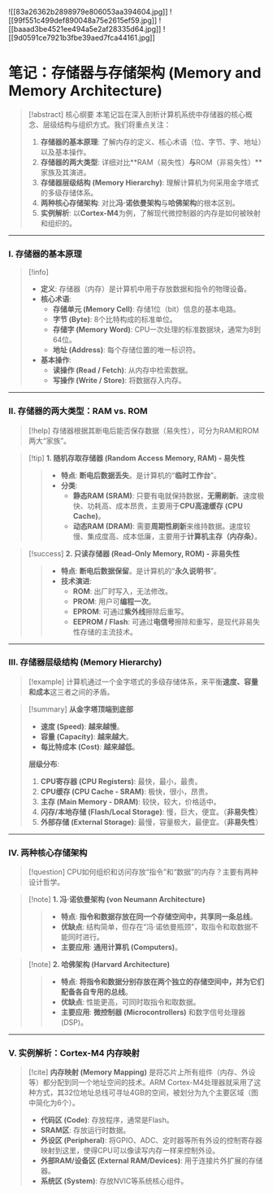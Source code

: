 ![[83a26362b2898979e806053aa394604.jpg]]
![[99f551c499def890048a75e2615ef59.jpg]]
![[baaad3be4521ee494a5e2af28335d64.jpg]]
![[9d0591ce7921b3fbe39aed7fca44161.jpg]]

# 笔记：存储器与存储架构 (Memory and Memory Architecture)

> [!abstract] 核心纲要
> 本笔记旨在深入剖析计算机系统中存储器的核心概念、层级结构与组织方式。我们将重点关注：
> 1.  **存储器的基本原理**: 了解内存的定义、核心术语（位、字节、字、地址）以及基本操作。
> 2.  **存储器的两大类型**: 详细对比**RAM（易失性）**与**ROM（非易失性）**家族及其演进。
> 3.  **存储器层级结构 (Memory Hierarchy)**: 理解计算机为何采用金字塔式的多级存储体系。
> 4.  **两种核心存储架构**: 对比**冯·诺依曼架构**与**哈佛架构**的根本区别。
> 5.  **实例解析**: 以**Cortex-M4**为例，了解现代微控制器的内存是如何被映射和组织的。

---

### Ⅰ. 存储器的基本原理

> [!info]
> - **定义**: 存储器（内存）是计算机中用于存放数据和指令的物理设备。
> - **核心术语**:
>   - **存储单元 (Memory Cell)**: 存储1位（bit）信息的基本电路。
>   - **字节 (Byte)**: 8个比特构成的标准单位。
>   - **存储字 (Memory Word)**: CPU一次处理的标准数据块，通常为8到64位。
>   - **地址 (Address)**: 每个存储位置的唯一标识符。
> - **基本操作**:
>   - **读操作 (Read / Fetch)**: 从内存中检索数据。
>   - **写操作 (Write / Store)**: 将数据存入内存。

---

### Ⅱ. 存储器的两大类型：RAM vs. ROM

> [!help]
> 存储器根据其断电后能否保存数据（易失性），可分为RAM和ROM两大“家族”。

> [!tip] **1. 随机存取存储器 (Random Access Memory, RAM) - 易失性**
> > - **特点**: **断电后数据丢失**。是计算机的“**临时工作台**”。
> > - **分类**:
> >   - **静态RAM (SRAM)**: 只要有电就保持数据，**无需刷新**。速度极快、功耗高、成本昂贵，主要用于**CPU高速缓存 (CPU Cache)**。
> >   - **动态RAM (DRAM)**: 需要**周期性刷新**来维持数据。速度较慢、集成度高、成本低廉，主要用于**计算机主存（内存条）**。

> [!success] **2. 只读存储器 (Read-Only Memory, ROM) - 非易失性**
> > - **特点**: **断电后数据保留**。是计算机的“**永久说明书**”。
> > - **技术演进**:
> >   - **ROM**: 出厂时写入，无法修改。
> >   - **PROM**: 用户可**编程一次**。
> >   - **EPROM**: 可通过**紫外线**擦除后重写。
> >   - **EEPROM / Flash**: 可通过**电信号**擦除和重写，是现代非易失性存储的主流技术。

---

### Ⅲ. 存储器层级结构 (Memory Hierarchy)

> [!example]
> 计算机通过一个金字塔式的多级存储体系，来平衡**速度、容量和成本**这三者之间的矛盾。



> [!summary] **从金字塔顶端到底部**
> - **速度 (Speed)**: **越来越慢**。
> - **容量 (Capacity)**: **越来越大**。
> - **每比特成本 (Cost)**: **越来越低**。
>
> **层级分布**:
> 1. **CPU寄存器 (CPU Registers)**: 最快，最小，最贵。
> 2. **CPU缓存 (CPU Cache - SRAM)**: 极快，很小，昂贵。
> 3. **主存 (Main Memory - DRAM)**: 较快，较大，价格适中。
> 4. **闪存/本地存储 (Flash/Local Storage)**: 慢，巨大，便宜。（**非易失性**）
> 5. **外部存储 (External Storage)**: 最慢，容量极大，最便宜。（**非易失性**）

---

### Ⅳ. 两种核心存储架构

> [!question]
> CPU如何组织和访问存放“指令”和“数据”的内存？主要有两种设计哲学。

> [!note] **1. 冯·诺依曼架构 (von Neumann Architecture)**
> > - **特点**: **指令和数据存放在同一个存储空间中，共享同一条总线**。
> > - **优缺点**: 结构简单，但存在“冯·诺依曼瓶颈”，取指令和取数据不能同时进行。
> > - **主要应用**: **通用计算机 (Computers)**。

> [!note] **2. 哈佛架构 (Harvard Architecture)**
> > - **特点**: **将指令和数据分别存放在两个独立的存储空间中，并为它们配备各自专用的总线**。
> > - **优缺点**: 性能更高，可同时取指令和取数据。
> > - **主要应用**: **微控制器 (Microcontrollers)** 和数字信号处理器 (DSP)。

---

### Ⅴ. 实例解析：Cortex-M4 内存映射

> [!cite]
> **内存映射 (Memory Mapping)** 是将芯片上所有组件（内存、外设等）都分配到同一个地址空间的技术。ARM Cortex-M4处理器就采用了这种方式，其32位地址总线可寻址4GB的空间，被划分为九个主要区域（图中简化为6个）。
> - **代码区 (Code)**: 存放程序，通常是Flash。
> - **SRAM区**: 存放运行时数据。
> - **外设区 (Peripheral)**: 将GPIO、ADC、定时器等所有外设的控制寄存器映射到这里，使得CPU可以像读写内存一样来控制外设。
> - **外部RAM/设备区 (External RAM/Devices)**: 用于连接片外扩展的存储器。
> - **系统区 (System)**: 存放NVIC等系统核心组件。